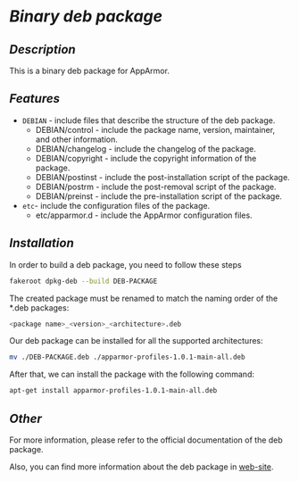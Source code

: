# ___Binary deb package___

## ___Description___

This is a binary deb package for AppArmor.

## ___Features___

- ```DEBIAN``` - include files that describe the structure of the deb package.
    - DEBIAN/control - include the package name, version, maintainer, and other information.
    - DEBIAN/changelog - include the changelog of the package.
    - DEBIAN/copyright - include the copyright information of the package.
    - DEBIAN/postinst - include the post-installation script of the package.
    - DEBIAN/postrm - include the post-removal script of the package. 
    - DEBIAN/preinst - include the pre-installation script of the package.
- ```etc```- include the configuration files of the package.
    - etc/apparmor.d - include the AppArmor configuration files.

## ___Installation___

In order to build a deb package, you need to follow these steps

```bash
fakeroot dpkg-deb --build DEB-PACKAGE
```

The created package must be renamed to match the naming order of the *.deb packages: 
```bash
<package name>_<version>_<architecture>.deb
```

Our deb package can be installed for all the supported architectures:

```bash
mv ./DEB-PACKAGE.deb ./apparmor-profiles-1.0.1-main-all.deb
```

After that, we can install the package with the following command:

```bash
apt-get install apparmor-profiles-1.0.1-main-all.deb
```


## ___Other___

For more information, please refer to the official documentation of the deb package.

Also, you can find more information about the deb package in [web-site](https://habr.com/ru/articles/78094/?code=335a2372b164ab8acd94d321654f48bb&state=ihNXbMEXXxWuzP0zlDiioiGD&hl=ru).
